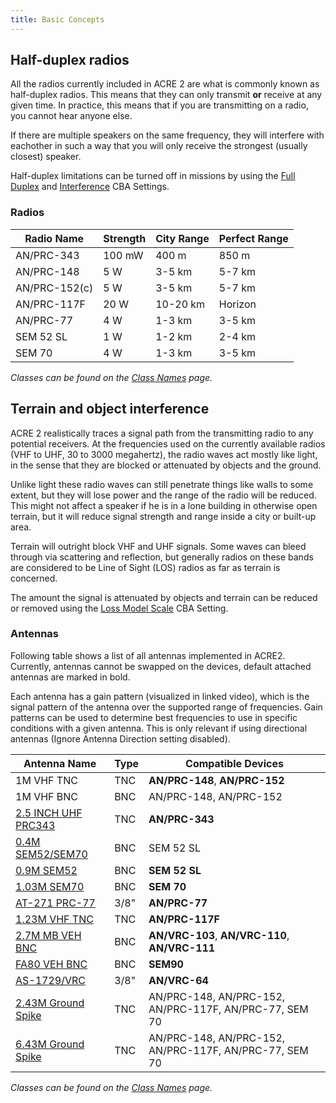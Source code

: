 ```yaml
---
title: Basic Concepts
---
```


## Half-duplex radios

All the radios currently included in ACRE 2 are what is commonly known as half-duplex radios. This means that they can only transmit **or** receive at any given time. In practice, this means that if you are transmitting on a radio, you cannot hear anyone else.

If there are multiple speakers on the same frequency, they will interfere with eachother in such a way that you will only receive the strongest (usually closest) speaker.

Half-duplex limitations can be turned off in missions by using the [Full Duplex](http://acre2.idi-systems.com/wiki/user/radio-signal-loss#full-duplex) and [Interference](http://acre2.idi-systems.com/wiki/user/radio-signal-loss#interference) CBA Settings.

### Radios

| Radio Name    | Strength | City Range | Perfect Range |
| ------------- | -------- | ---------- | ------------- |
| AN/PRC-343    | 100 mW   | 400 m      | 850 m         |
| AN/PRC-148    | 5 W      | 3-5 km     | 5-7 km        |
| AN/PRC-152(c) | 5 W      | 3-5 km     | 5-7 km        |
| AN/PRC-117F   | 20 W     | 10-20 km   | Horizon       |
| AN/PRC-77     | 4 W      | 1-3 km     | 3-5 km        |
| SEM 52 SL     | 1 W      | 1-2 km     | 2-4 km        |
| SEM 70        | 4 W      | 1-3 km     | 3-5 km        |

_Classes can be found on the [Class Names](/wiki/class-names) page._

## Terrain and object interference

ACRE 2 realistically traces a signal path from the transmitting radio to any potential receivers. At the frequencies used on the currently available radios (VHF to UHF, 30 to 3000 megahertz), the radio waves act mostly like light, in the sense that they are blocked or attenuated by objects and the ground.

Unlike light these radio waves can still penetrate things like walls to some extent, but they will lose power and the range of the radio will be reduced. This might not affect a speaker if he is in a lone building in otherwise open terrain, but it will reduce signal strength and range inside a city or built-up area.

Terrain will outright block VHF and UHF signals. Some waves can bleed through via scattering and reflection, but generally radios on these bands are considered to be Line of Sight (LOS) radios as far as terrain is concerned.

The amount the signal is attenuated by objects and terrain can be reduced or removed using the [Loss Model Scale](http://acre2.idi-systems.com/wiki/user/radio-signal-loss#terrain-loss) CBA Setting.

### Antennas

Following table shows a list of all antennas implemented in ACRE2. Currently, antennas cannot be swapped on the devices, default attached antennas are marked in bold.

Each antenna has a gain pattern (visualized in linked video), which is the signal pattern of the antenna over the supported range of frequencies. Gain patterns can be used to determine best frequencies to use in specific conditions with a given antenna. This is only relevant if using directional antennas (Ignore Antenna Direction setting disabled).

| Antenna Name | Type | Compatible Devices |
| ------------ | ---- | ------------------ |
| 1M VHF TNC | TNC | **AN/PRC-148**, **AN/PRC-152** |
| 1M VHF BNC | BNC | AN/PRC-148, AN/PRC-152 |
| [2.5 INCH UHF PRC343](https://www.youtube.com/watch?v=UZQZ23aorg4) | TNC | **AN/PRC-343** |
| [0.4M SEM52/SEM70](https://www.youtube.com/watch?v=9K7nYbC4tD8) | BNC | SEM 52 SL |
| [0.9M SEM52](https://www.youtube.com/watch?v=N72diKJHo5k) | BNC | **SEM 52 SL** |
| [1.03M SEM70](https://www.youtube.com/watch?v=t3YMP7XuIwM) | BNC | **SEM 70** |
| [AT-271 PRC-77](https://www.youtube.com/watch?v=v0EGHoT7XGA) | 3/8" | **AN/PRC-77** |
| [1.23M VHF TNC](https://www.youtube.com/watch?v=a-ydqMUjAMY) | TNC | **AN/PRC-117F** |
| [2.7M MB VEH BNC](https://www.youtube.com/watch?v=zALwqsWz7Wk) | BNC | **AN/VRC-103**, **AN/VRC-110**, **AN/VRC-111** |
| [FA80 VEH BNC](https://www.youtube.com/watch?v=rubFrJwYhgg) | BNC | **SEM90** |
| [AS-1729/VRC](https://www.youtube.com/watch?v=3G_87lPpEMM) | 3/8" | **AN/VRC-64** |
| [2.43M Ground Spike](https://www.youtube.com/watch?v=GDZLo0TkZyI) | TNC | AN/PRC-148, AN/PRC-152, AN/PRC-117F, AN/PRC-77, SEM 70 |
| [6.43M Ground Spike](https://www.youtube.com/watch?v=0gCv0mSm5-w) | TNC | AN/PRC-148, AN/PRC-152, AN/PRC-117F, AN/PRC-77, SEM 70 |

_Classes can be found on the [Class Names](/wiki/class-names) page._
